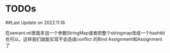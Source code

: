 # TODOs
##Last Update on 2022.11.16

在semant.ml里面多加一个参数StringMap或者把整个stringmap改成一个hashtbl也可以，这样我们就能实现不会造成conflict 的Bind Assignment和Assignment了
